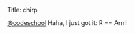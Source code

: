 Title: chirp

<a href="http://twitter.com/codeschool">@codeschool</a> Haha, I just got it: R == Arrr!

